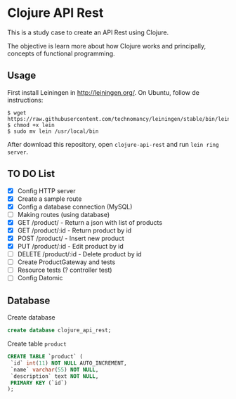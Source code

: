 # Clojure API Rest

This is a study case to create an API Rest using Clojure.

The objective is learn more about how Clojure works and principally, concepts of functional programming.

## Usage
First install Leiningen in http://leiningen.org/.
On Ubuntu, follow de instructions:
```
$ wget https://raw.githubusercontent.com/technomancy/leiningen/stable/bin/lein
$ chmod +x lein
$ sudo mv lein /usr/local/bin
```

After download this repository, open `clojure-api-rest` and run `lein ring server`.

## TO DO List
 - [X] Config HTTP server
 - [X] Create a sample route
 - [X] Config a database connection (MySQL)
 - [ ] Making routes (using database)
  - [X] GET /product/ - Return a json with list of products
  - [X] GET /product/:id - Return product by id
  - [X] POST /product/ - Insert new product
  - [X] PUT /product/:id - Edit product by id
  - [ ] DELETE /product/:id - Delete product by id
 - [ ] Create ProductGateway and tests
 - [ ] Resource tests (? controller test)
 - [ ] Config Datomic

## Database

Create database

```sql
create database clojure_api_rest;
```

Create table `product`

```sql
CREATE TABLE `product` (
 `id` int(11) NOT NULL AUTO_INCREMENT,
 `name` varchar(55) NOT NULL,
 `description` text NOT NULL,
 PRIMARY KEY (`id`)
);
```

